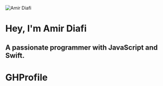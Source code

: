 ![Amir Diafi](https://avatars1.githubusercontent.com/AmirDiafi/GHProfile/main/profile.png)

# Hey, I'm Amir Diafi

## A passionate programmer with JavaScript and Swift.
# GHProfile
